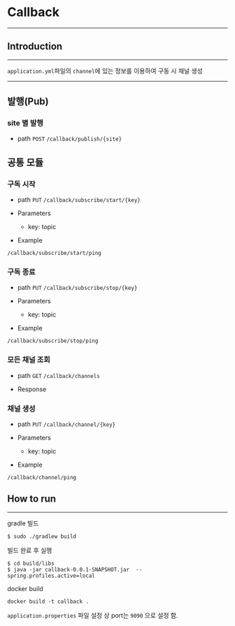 # Callback

---

## Introduction

---
`application.yml`파일의 `channel`에 있는 정보를 이용하여 구동 시 채널 생성

---
## 발행(Pub)

### site 별 발행
- path `POST` `/callback/publish/{site}`


## 공통 모듈

### 구독 시작
- path `PUT` `/callback/subscribe/start/{key}`

- Parameters
  - key: topic

- Example

```
/callback/subscribe/start/ping
```

### 구독 종료
- path `PUT` `/callback/subscribe/stop/{key}`

- Parameters
  - key: topic

- Example

```
/callback/subscribe/stop/ping
```

### 모든 채널 조회
- path `GET` `/callback/channels`

- Response

### 채널 생성
- path `PUT` `/callback/channel/{key}`

- Parameters
    - key: topic

- Example

```
/callback/channel/ping
```



## How to run

---
gradle 빌드
```
$ sudo ./gradlew build
```

빌드 완료 후 실행
```
$ cd build/libs
$ java -jar callback-0.0.1-SNAPSHOT.jar  --spring.profiles.active=local
```

docker build
```shell
docker build -t callback . 
```

`application.properties` 파일 설정 상 port는 `9090` 으로 설정 함.


